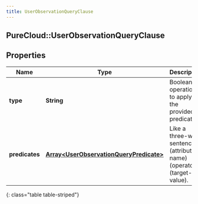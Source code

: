 ```yaml
---
title: UserObservationQueryClause
---
```

## PureCloud::UserObservationQueryClause

## Properties

|Name | Type | Description | Notes|
|------------ | ------------- | ------------- | -------------|
| **type** | **String** | Boolean operation to apply to the provided predicates | |
| **predicates** | [**Array&lt;UserObservationQueryPredicate&gt;**](UserObservationQueryPredicate.html) | Like a three-word sentence: (attribute-name) (operator) (target-value). | |
{: class="table table-striped"}


